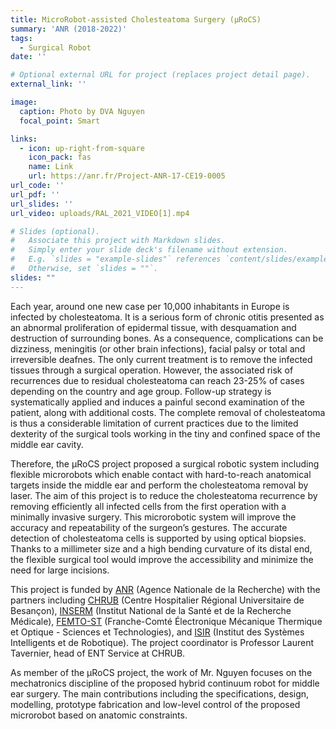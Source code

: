 ```yaml
---
title: MicroRobot-assisted Cholesteatoma Surgery (µRoCS)
summary: 'ANR (2018-2022)'
tags:
  - Surgical Robot
date: ''

# Optional external URL for project (replaces project detail page).
external_link: ''

image:
  caption: Photo by DVA Nguyen
  focal_point: Smart

links:
  - icon: up-right-from-square
    icon_pack: fas
    name: Link
    url: https://anr.fr/Project-ANR-17-CE19-0005
url_code: ''
url_pdf: ''
url_slides: ''
url_video: uploads/RAL_2021_VIDEO[1].mp4 

# Slides (optional).
#   Associate this project with Markdown slides.
#   Simply enter your slide deck's filename without extension.
#   E.g. `slides = "example-slides"` references `content/slides/example-slides.md`.
#   Otherwise, set `slides = ""`.
slides: ""
---
```


Each year, around one new case per 10,000 inhabitants in Europe is infected by cholesteatoma. It is a serious form of chronic otitis presented as an abnormal proliferation of epidermal tissue, with desquamation and destruction of surrounding bones. As a consequence, complications can be dizziness, meningitis (or other brain infections), facial palsy or total and irreversible deafnes. The only current treatment is to remove the infected tissues through a surgical operation. However, the associated risk of recurrences due to residual cholesteatoma can reach 23-25% of cases depending on the country and age group. Follow-up strategy is systematically applied and induces a painful second examination of the patient, along with additional costs. The complete removal of cholesteatoma is thus a considerable limitation of current practices due to the limited dexterity of the surgical tools working in the tiny and confined space of the middle ear cavity.

Therefore, the µRoCS project proposed a surgical robotic system including flexible microrobots which enable contact with hard-to-reach anatomical targets inside the middle ear and perform the cholesteatoma removal by laser. The aim of this project is to reduce the cholesteatoma recurrence by removing efficiently all infected cells from the first operation with a minimally invasive surgery. This microrobotic system will improve the accuracy and repeatability of the surgeon’s gestures. The accurate detection of cholesteatoma cells is supported by using optical biopsies. Thanks to a millimeter size and a high bending curvature of its distal end, the flexible surgical tool would improve the accessibility and minimize the need for large incisions. 

This project is funded by [ANR](https://anr.fr/en/) (Agence Nationale de la Recherche) with the partners including [CHRUB](https://www.chu-besancon.fr/) (Centre Hospitalier Régional Universitaire de Besançon), [INSERM](https://www.inserm.fr/en/home/) (Institut National de la Santé et de la Recherche Médicale), [FEMTO-ST](https://www.femto-st.fr/en) (Franche-Comté Électronique Mécanique Thermique et Optique - Sciences et Technologies), and [ISIR](https://www.isir.upmc.fr/?lang=en) (Institut des Systèmes Intelligents et de Robotique). The project coordinator is Professor Laurent Tavernier, head of ENT Service at CHRUB.

As member of the µRoCS project, the work of Mr. Nguyen focuses on the mechatronics discipline of the proposed hybrid continuum robot for middle ear surgery. The main contributions including the specifications, design, modelling, prototype fabrication and low-level control of the proposed microrobot based on anatomic constraints.
